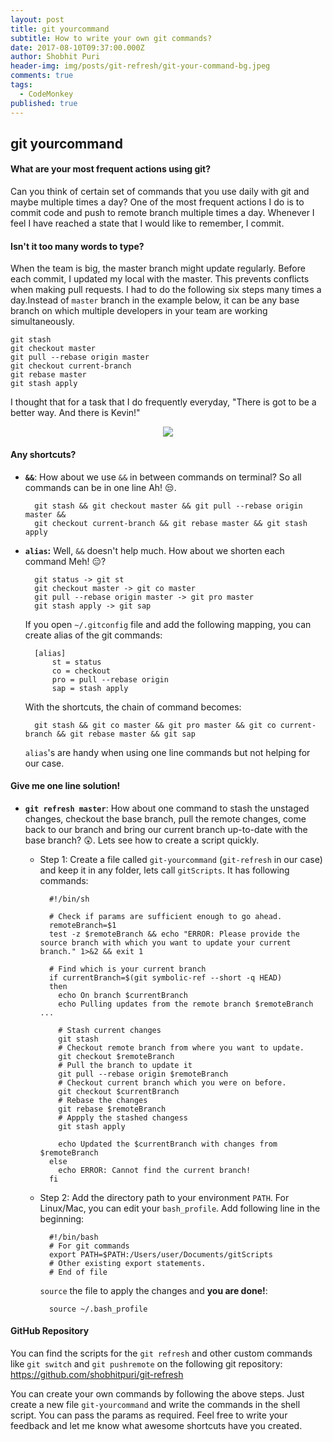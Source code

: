 ```yaml
---
layout: post
title: git yourcommand
subtitle: How to write your own git commands?
date: 2017-08-10T09:37:00.000Z
author: Shobhit Puri
header-img: img/posts/git-refresh/git-your-command-bg.jpeg
comments: true
tags:
  - CodeMonkey
published: true
---
```


## git yourcommand


#### What are your most frequent actions using git?
Can you think of certain set of commands that you use daily with git and maybe multiple times a day? One of the most frequent actions I do is to commit code and push to remote branch multiple times a day. Whenever I feel I have reached a state that I would like to remember, I commit. 

#### Isn't it too many words to type?
When the team is big, the master branch might update regularly. Before each commit, I updated my local with the master. This prevents conflicts when making pull requests. I had to do the following six steps many times a day.Instead of `master` branch in the example below, it can be any base branch on which multiple developers in your team are working simultaneously.
	
	git stash
	git checkout master
	git pull --rebase origin master
	git checkout current-branch
	git rebase master
	git stash apply

I thought that for a task that I do frequently everyday, "There is got to be a better way. And there is Kevin!"

<p align="center">
  <img src ="{{site.baseurl}}/img/posts/git-refresh/better-way-joe.gif" />
</p>

#### Any shortcuts?
* **`&&`**: How about we use `&&` in between commands on terminal? So all commands can be in one line Ah! :unamused:.

        git stash && git checkout master && git pull --rebase origin master &&
        git checkout current-branch && git rebase master && git stash apply


* **`alias`:** Well, `&&` doesn't help much. How about we shorten each command Meh! :expressionless:?
        
        git status -> git st
        git checkout master -> git co master
        git pull --rebase origin master -> git pro master
        git stash apply -> git sap

    If you open `~/.gitconfig` file and add the following mapping, you can create alias of the git commands:

        [alias]
            st = status
            co = checkout
            pro = pull --rebase origin
            sap = stash apply

    With the shortcuts, the chain of command becomes: 

        git stash && git co master && git pro master && git co current-branch && git rebase master && git sap

    `alias`'s are handy when using one line commands but not helping for our case.

#### Give me one line solution!
* **`git refresh master`**: How about one command to stash the unstaged changes, checkout the base branch, pull the remote changes, come back to our branch and bring our current branch up-to-date with the base branch? :astonished:. Lets see how to create a script quickly. 

    - Step 1: Create a file called `git-yourcommand` (`git-refresh` in our case) and keep it in any folder, lets call `gitScripts`. It has following commands:

            #!/bin/sh

            # Check if params are sufficient enough to go ahead.
            remoteBranch=$1
            test -z $remoteBranch && echo "ERROR: Please provide the source branch with which you want to update your current branch." 1>&2 && exit 1

            # Find which is your current branch
            if currentBranch=$(git symbolic-ref --short -q HEAD)
            then
              echo On branch $currentBranch
              echo Pulling updates from the remote branch $remoteBranch ...
              
              # Stash current changes
              git stash
              # Checkout remote branch from where you want to update. 
              git checkout $remoteBranch
              # Pull the branch to update it
              git pull --rebase origin $remoteBranch
              # Checkout current branch which you were on before.
              git checkout $currentBranch
              # Rebase the changes
              git rebase $remoteBranch
              # Appply the stashed changess
              git stash apply

              echo Updated the $currentBranch with changes from $remoteBranch
            else
              echo ERROR: Cannot find the current branch!
            fi

    - Step 2: Add the directory path to your environment `PATH`. For Linux/Mac, you can edit your `bash_profile`. Add following line in the beginning:

            #!/bin/bash
            # For git commands
            export PATH=$PATH:/Users/user/Documents/gitScripts
            # Other existing export statements.
            # End of file
    
        `source` the file to apply the changes and **you are done!**:

            source ~/.bash_profile


#### GitHub Repository
You can find the scripts for the `git refresh` and other custom commands like `git switch` and `git pushremote`  on the following git repository: https://github.com/shobhitpuri/git-refresh 

You can create your own commands by following the above steps. Just create a new file `git-yourcommand` and write the commands in the shell script. You can pass the params as required. Feel free to write your feedback and let me know what awesome shortcuts have you created.
